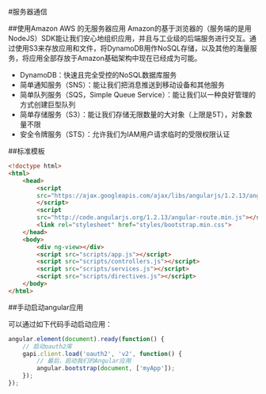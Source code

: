 #服务器通信

##使用Amazon AWS 的无服务器应用
Amazon的基于浏览器的（服务端的是用NodeJS）SDK能让我们安心地组织应用，并且与工业级的后端服务进行交互。通过使用S3来存放应用和文件，将DynamoDB用作NoSQL存储，以及其他的海量服务，将应用全部存放于Amazon基础架构中现在已经成为可能。

* DynamoDB：快速且完全受控的NoSQL数据库服务
* 简单通知服务（SNS）：能让我们把消息推送到移动设备和其他服务
* 简单队列服务（SQS，Simple Queue Service）：能让我们以一种良好管理的方式创建巨型队列
* 简单存储服务（S3）：能让我们存储无限数量的大对象（上限是5T），对象数量不限
* 安全令牌服务（STS）：允许我们为IAM用户请求临时的受限权限认证

##标准模板

```html
<!doctype html>
<html>
    <head>
        <script
        src="https://ajax.googleapis.com/ajax/libs/angularjs/1.2.13/angular.min.js">
        </script>
        <script
        src="http://code.angularjs.org/1.2.13/angular-route.min.js"></script>
        <link rel="stylesheet" href="styles/bootstrap.min.css">
    </head>
    <body>
        <div ng-view></div>
        <script src="scripts/app.js"></script>
        <script src="scripts/controllers.js"></script>
        <script src="scripts/services.js"></script>
        <script src="scripts/directives.js"></script>
    </body>
</html>
```

##手动启动angular应用

可以通过如下代码手动启动应用：

```javascript
angular.element(document).ready(function() {
    // 启动oauth2库
    gapi.client.load('oauth2', 'v2', function() {
        // 最后，启动我们的Angular应用
        angular.bootstrap(document, ['myApp']);
    });
});
```
